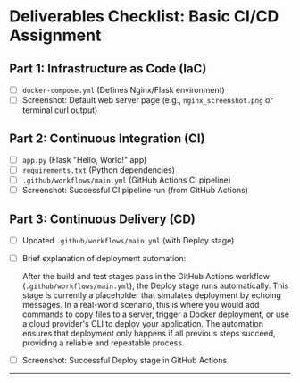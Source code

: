# Deliverables Checklist: Basic CI/CD Assignment

## Part 1: Infrastructure as Code (IaC)
- [ ] `docker-compose.yml` (Defines Nginx/Flask environment)
- [ ] Screenshot: Default web server page (e.g., `nginx_screenshot.png` or terminal curl output)

## Part 2: Continuous Integration (CI)
- [ ] `app.py` (Flask "Hello, World!" app)
- [ ] `requirements.txt` (Python dependencies)
- [ ] `.github/workflows/main.yml` (GitHub Actions CI pipeline)
- [ ] Screenshot: Successful CI pipeline run (from GitHub Actions)

## Part 3: Continuous Delivery (CD)
- [ ] Updated `.github/workflows/main.yml` (with Deploy stage)
- [ ] Brief explanation of deployment automation:

  After the build and test stages pass in the GitHub Actions workflow (`.github/workflows/main.yml`), the Deploy stage runs automatically. This stage is currently a placeholder that simulates deployment by echoing messages. In a real-world scenario, this is where you would add commands to copy files to a server, trigger a Docker deployment, or use a cloud provider's CLI to deploy your application. The automation ensures that deployment only happens if all previous steps succeed, providing a reliable and repeatable process.

- [ ] Screenshot: Successful Deploy stage in GitHub Actions


---

